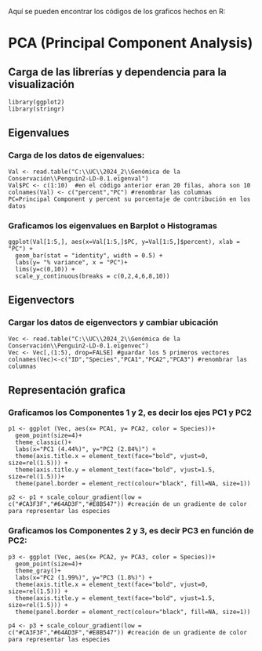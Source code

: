 Aquí se pueden encontrar los códigos de los graficos hechos en R:

# **PCA (Principal Component Analysis)**
## Carga de las librerías y dependencia para la visualización
```{r}
library(ggplot2)
library(stringr)
```

## Eigenvalues
### Carga de los datos de eigenvalues: 
```{r}
Val <- read.table("C:\\UC\\2024_2\\Genómica de la Conservación\\Penguin2-LD-0.1.eigenval")
Val$PC <- c(1:10)  #en el código anterior eran 20 filas, ahora son 10
colnames(Val) <- c("percent","PC") #renombrar las columnas PC=Principal Component y percent su porcentaje de contribución en los datos
```

### Graficamos  los eigenvalues en Barplot o Histogramas 
```{r}
ggplot(Val[1:5,], aes(x=Val[1:5,]$PC, y=Val[1:5,]$percent), xlab = "PC") +
  geom_bar(stat = "identity", width = 0.5) +
  labs(y= "% variance", x = "PC")+
  lims(y=c(0,10)) +
  scale_y_continuous(breaks = c(0,2,4,6,8,10))
```

## Eigenvectors
### Cargar los datos de eigenvectors y cambiar ubicación
```{r}
Vec <- read.table("C:\\UC\\2024_2\\Genómica de la Conservación\\Penguin2-LD-0.1.eigenvec")  
Vec <- Vec[,(1:5), drop=FALSE] #guardar los 5 primeros vectores
colnames(Vec)<-c("ID","Species","PCA1","PCA2","PCA3") #renombrar las columnas
```

## Representación grafica 
### Graficamos los Componentes 1 y 2, es decir los ejes PC1 y PC2
```{r}
p1 <- ggplot (Vec, aes(x= PCA1, y= PCA2, color = Species))+  
  geom_point(size=4)+  
  theme_classic()+  
  labs(x="PC1 (4.44%)", y="PC2 (2.84%)") +  
  theme(axis.title.x = element_text(face="bold", vjust=0, size=rel(1.5))) +  
  theme(axis.title.y = element_text(face="bold", vjust=1.5, size=rel(1.5)))+  
  theme(panel.border = element_rect(colour="black", fill=NA, size=1)) 

p2 <- p1 + scale_colour_gradient(low = c("#CA3F3F","#64AD3F","#E8B547")) #creación de un gradiente de color para representar las especies
```

### Graficamos los Componentes 2 y 3, es decir PC3 en función de PC2:
```{r}
p3 <- ggplot (Vec, aes(x= PCA2, y= PCA3, color = Species))+
  geom_point(size=4)+
  theme_gray()+
  labs(x="PC2 (1.99%)", y="PC3 (1.8%)") +
  theme(axis.title.x = element_text(face="bold", vjust=0, size=rel(1.5))) +
  theme(axis.title.y = element_text(face="bold", vjust=1.5, size=rel(1.5))) +
  theme(panel.border = element_rect(colour="black", fill=NA, size=1))

p4 <- p3 + scale_colour_gradient(low = c("#CA3F3F","#64AD3F","#E8B547")) #creación de un gradiente de color para representar las especies
```
